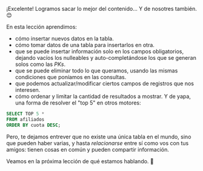 ¡Excelente! Logramos sacar lo mejor del contenido... Y de nosotres también. :blush:

En esta lección aprendimos:

* cómo insertar nuevos datos en la tabla. 
* cómo tomar datos de una tabla para insertarlos en otra. 
* que se puede insertar información solo en los campos obligatorios, dejando vacíos los nulleables y auto-completándose los que se generan solos como las _PKs_.
* que se puede eliminar todo lo que queramos, usando las mismas condiciones que poníamos en las consultas. 
* que podemos actualizar/modificar ciertos campos de registros que nos interesen. 
* cómo ordenar y limitar la cantidad de resultados a mostrar. Y de yapa, una forma de resolver el "top 5" en otros motores:

 ``` sql
SELECT TOP 5 * 
FROM afiliados 
ORDER BY cuota DESC;
```

Pero, te dejamos entrever que no existe una única tabla en el mundo, sino que pueden haber varias, y hasta _relacionarse_ entre sí como vos con tus amigos: tienen cosas en común y pueden compartir información.

Veamos en la próxima lección de qué estamos hablando. :grimacing: 